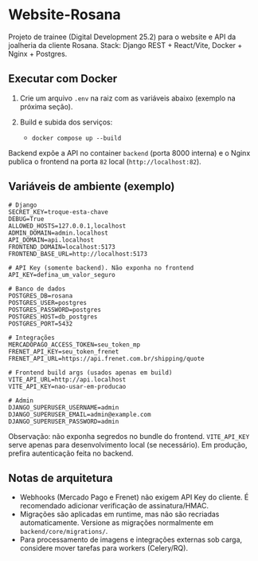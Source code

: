 # Website-Rosana

Projeto de trainee (Digital Development 25.2) para o website e API da joalheria da cliente Rosana. Stack: Django REST + React/Vite, Docker + Nginx + Postgres.

## Executar com Docker

1. Crie um arquivo `.env` na raiz com as variáveis abaixo (exemplo na próxima seção).
2. Build e subida dos serviços:

   - `docker compose up --build`

Backend expõe a API no container `backend` (porta 8000 interna) e o Nginx publica o frontend na porta `82` local (`http://localhost:82`).

## Variáveis de ambiente (exemplo)

```
# Django
SECRET_KEY=troque-esta-chave
DEBUG=True
ALLOWED_HOSTS=127.0.0.1,localhost
ADMIN_DOMAIN=admin.localhost
API_DOMAIN=api.localhost
FRONTEND_DOMAIN=localhost:5173
FRONTEND_BASE_URL=http://localhost:5173

# API Key (somente backend). Não exponha no frontend
API_KEY=defina_um_valor_seguro

# Banco de dados
POSTGRES_DB=rosana
POSTGRES_USER=postgres
POSTGRES_PASSWORD=postgres
POSTGRES_HOST=db_postgres
POSTGRES_PORT=5432

# Integrações
MERCADOPAGO_ACCESS_TOKEN=seu_token_mp
FRENET_API_KEY=seu_token_frenet
FRENET_API_URL=https://api.frenet.com.br/shipping/quote

# Frontend build args (usados apenas em build)
VITE_API_URL=http://api.localhost
VITE_API_KEY=nao-usar-em-producao

# Admin
DJANGO_SUPERUSER_USERNAME=admin
DJANGO_SUPERUSER_EMAIL=admin@example.com
DJANGO_SUPERUSER_PASSWORD=admin
```

Observação: não exponha segredos no bundle do frontend. `VITE_API_KEY` serve apenas para desenvolvimento local (se necessário). Em produção, prefira autenticação feita no backend.

## Notas de arquitetura

- Webhooks (Mercado Pago e Frenet) não exigem API Key do cliente. É recomendado adicionar verificação de assinatura/HMAC.
- Migrações são aplicadas em runtime, mas não são recriadas automaticamente. Versione as migrações normalmente em `backend/core/migrations/`.
- Para processamento de imagens e integrações externas sob carga, considere mover tarefas para workers (Celery/RQ).
